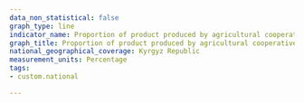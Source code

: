 ```yaml
---
data_non_statistical: false
graph_type: line
indicator_name: Proportion of product produced by agricultural cooperatives to total volume of products produced in the country
graph_title: Proportion of product produced by agricultural cooperatives to total volume of products produced in the country
national_geographical_coverage: Kyrgyz Republic
measurement_units: Percentage
tags:
- custom.national

---
```


